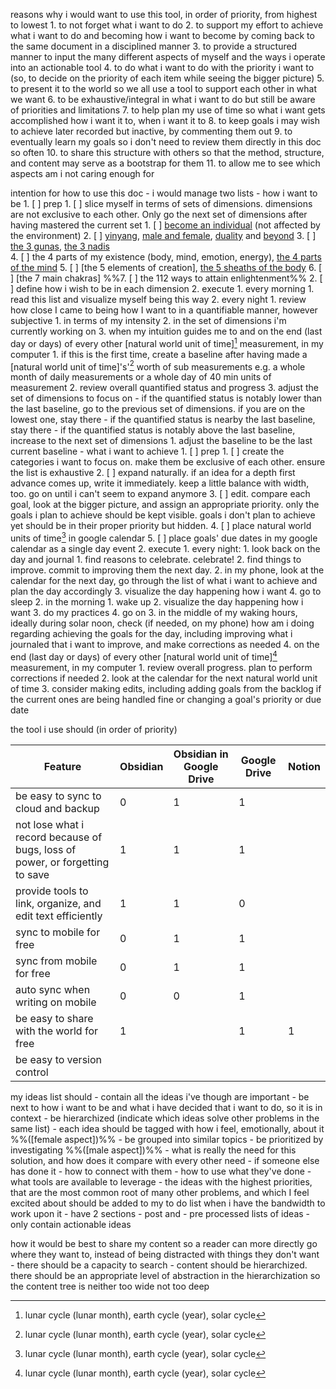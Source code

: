 reasons why i would want to use this tool, in order of priority, from highest to lowest
	1. to not forget what i want to do
	2. to support my effort to achieve what i want to do and becoming how i want to become by coming back to the same document in a disciplined manner
	3. to provide a structured manner to input the many different aspects of myself and the ways i operate into an actionable tool
	4. to do what i want to do with the priority i want to (so, to decide on the priority of each item while seeing the bigger picture)
	5. to present it to the world so we all use a tool to support each other in what we want
	6. to be exhaustive/integral in what i want to do but still be aware of priorities and limitations
	7. to help plan my use of time so what i want gets accomplished how i want it to, when i want it to
	8. to keep goals i may wish to achieve later recorded but inactive, by commenting them out
	9. to eventually learn my goals so i don't need to review them directly in this doc so often
	10. to share this structure with others so that the method, structure, and content may serve as a bootstrap for them
	11. to allow me to see which aspects am i not caring enough for

intention for how to use this doc
	- i would manage two lists 
		- how i want to be
			1. [ ] prep
				1. [ ] slice myself in terms of sets of dimensions. dimensions are not exclusive to each other. Only go the next set of dimensions after having mastered the current set
					1. [ ] [become an individual](https://isha.sadhguru.org/us/en/wisdom/article/the-self) (not affected by the environment)
					2. [ ] [yinyang](https://www.youtube.com/watch?v=JK6rWaUiuV4), [male and female](https://isha.sadhguru.org/us/en/wisdom/article/elements-male-female), [duality](https://www.goodreads.com/quotes/9789548-only-for-a-person-who-is-living-with-duality-there) and [beyond](https://isha.sadhguru.org/us/en/wisdom/article/dhyanalinga-going-beyond-duality)
					3. [ ] [the 3 gunas](https://isha.sadhguru.org/us/en/wisdom/article/what-is-navratri-nine-days-of-navratri-explained), [the 3 nadis](https://isha.sadhguru.org/us/en/wisdom/article/the-three-fundamental-nadis)  
					4. [ ] the 4 parts of my existence (body, mind, emotion, energy), [the 4 parts of the mind](https://isha.sadhguru.org/us/en/wisdom/audio/four-parts-of-mind)
					5. [ ] [the 5 elements of creation], [the 5 sheaths of the body](https://sadhguru-encyclopedia.org/anandamaya-kosha/) 
					6. [ ] [the 7 main chakras]
					%%7. [ ] the 112 ways to attain enlightenment%%
				2. [ ] define how i wish to be in each dimension
			2. execute
				1. every morning
					1. read this list and visualize myself being this way
				2. every night
					1. review how close I came to being how I want to in a quantifiable manner, however subjective
						1. in terms of my intensity
						2. in the set of dimensions i'm currently working on
				3. when my intuition guides me to and on the end (last day or days) of every other [natural world unit of time][^1] measurement, in my computer 
					1. if this is the first time, create a baseline after having made a [natural world unit of time]'s'[^1] worth of sub measurements e.g. a whole month of daily measurements or a whole day of 40 min units of measurement
					2. review overall quantified status and progress
					3. adjust the set of dimensions to focus on
						- if the quantified status is notably lower than the last baseline, go to the previous set of dimensions. if you are on the lowest one, stay there
						- if the quantified status is nearby the last baseline, stay there
						- if the quantified status is notably above the last baseline, increase to the next set of dimensions
					1. adjust the baseline to be the last current baseline
		- what i want to achieve
			1. [ ] prep
				1. [ ] create the categories i want to focus on. make them be exclusive of each other. ensure the list is exhaustive
				2. [ ] expand naturally. if an idea for a depth first advance comes up, write it immediately. keep a little balance with width, too. go on until i can't seem to expand anymore
				3. [ ] edit. compare each goal, look at the bigger picture, and assign an appropriate priority. only the goals i plan to achieve should be kept visible. goals i don't plan to achieve yet should be in their proper priority but hidden. 
				4. [ ] place natural world units of time[^1] in google calendar
				5. [ ] place goals' due dates in my google calendar as a single day event
			2. execute
				1. every night:
					1. look back on the day and journal
						1. find reasons to celebrate. celebrate!
						2. find things to improve. commit to improving them the next day.
					2. in my phone, look at the calendar for the next day, go through the list of what i want to achieve and plan the day accordingly
					3. visualize the day happening how i want
					4. go to sleep
				2. in the morning
					1. wake up
					2. visualize the day happening how i want
					3. do my practices
					4. go on
				3. in the middle of my waking hours, ideally during solar noon, check (if needed, on my phone) how am i doing regarding achieving the goals for the day, including improving what i journaled that i want to improve, and make corrections as needed
				4. on the end (last day or days) of every other [natural world unit of time][^1] measurement, in my computer
					1. review overall progress. plan to perform corrections if needed
					2. look at the calendar for the next natural world unit of time 
					3. consider making edits, including adding goals from the backlog if the current ones are being handled fine or changing a goal's priority or due date

the tool i use should (in order of priority)

| Feature | Obsidian | Obsidian in Google Drive | Google Drive | Notion |  
| -------- | -------- | -------- |  --- | --- |
| be easy to sync to cloud and backup | 0 | 1 | 1 | |
| not lose what i record because of bugs, loss of power, or forgetting to save | 1 | 1 | 1 | |
| provide tools to link, organize, and edit text efficiently | 1 | 1 | 0 |
| sync to mobile for free | 0 | 1 | 1 | 
| sync from mobile for free | 0 | 1 | 1 |
| auto sync when writing on mobile | 0 | 0 | 1 | 
| be easy to share with the world for free | 1 |  | 1 | 1 | 
| be easy to version control | | | |

my ideas list should
	- contain all the ideas i've though are important
	- be next to how i want to be and what i have decided that i want to do, so it is in context
	- be hierarchized (indicate which ideas solve other problems in the same list)
	- each idea should be tagged with how i feel, emotionally, about it %%([female aspect])%%
	- be grouped into similar topics
	- be prioritized by investigating %%([male aspect])%%
		- what is really the need for this solution, and how does it compare with every other need
		-  if someone else has done it
		- how to connect with them
		- how to use what they've done
		- what tools are available to leverage
	- the ideas with the highest priorities, that are the most common root of many other problems, and which I feel excited about should be added to my to do list when i have the bandwidth to work upon it
	- have 2 sections
		- post and
		- pre processed lists of ideas
	- only contain actionable ideas

how it would be best to share my content so a reader can more directly go where they want to, instead of being distracted with things they don't want
	- there should be a capacity to search
	- content should be hierarchized. there should be an appropriate level of abstraction in the hierarchization so the content tree is neither too wide not too deep

[^1]: lunar cycle (lunar month), earth cycle (year), solar cycle